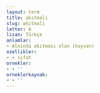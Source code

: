 ```yaml
---
layout: term
title: akıtmalı
slug: akitmali
letter: A
lisan: Türkçe
anlamlar:
- Alnında akıtması olan (hayvan)
ozellikler:
- - sıfat
ornekler:
- - ''
orneklerkaynak:
- - ''
---
```

